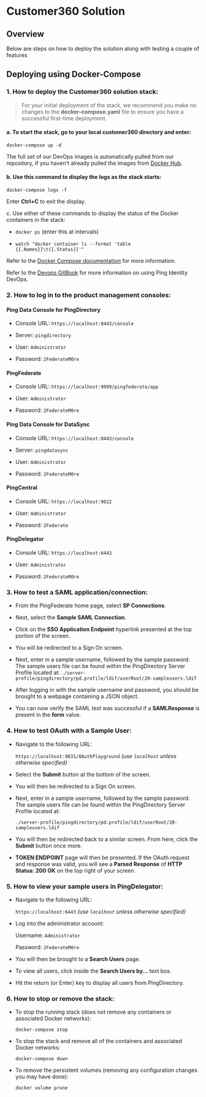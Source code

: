 # Customer360 Solution

## Overview

Below are steps on how to deploy the solution along with testing a couple of features

## Deploying using Docker-Compose

### 1. How to deploy the Customer360 solution stack:

> For your initial deployment of the stack, we recommend you make no changes to the **docker-compose.yaml** file to ensure you have a successful first-time deployment.

#### a. To start the stack, go to your local **customer360** directory and enter:

`docker-compose up -d`

The full set of our DevOps images is automatically pulled from our repository, if you haven't already pulled the images from [Docker Hub](https://hub.docker.com/u/pingidentity/).

#### b. Use this command to display the logs as the stack starts:

`docker-compose logs -f`

Enter **Ctrl+C** to exit the display.

c. Use either of these commands to display the status of the Docker containers in the stack:

*  `docker ps` (enter this at intervals)

*  `watch "docker container ls --format 'table {{.Names}}\t{{.Status}}'"`

Refer to the [Docker Compose documentation](https://docs.docker.com/compose/) for more information.

Refer to the [Devops GitBook](https://pingidentity-devops.gitbook.io/devops/) for more information on using Ping Identity DevOps.

### 2. How to log in to the  product management consoles:

#### Ping Data Console for PingDirectory

* Console URL: `https://localhost:8443/console`

* Server: `pingdirectory`

* User: `Administrator`

* Password: `2FederateM0re`

#### PingFederate

* Console URL: `https://localhost:9999/pingfederate/app`

* User: `Administrator`

* Password: `2FederateM0re`

#### Ping Data Console for DataSync

* Console URL: `https://localhost:8443/console`

* Server: `pingdatasync`

* User: `Administrator`

* Password: `2FederateM0re`

#### PingCentral

* Console URL: `https://localhost:9022`

* User: `Administrator`

* Password: `2Federate`

#### PingDelegator

* Console URL: `https://localhost:6443`

* User: `Administrator`

* Password: `2FederateM0re`

### 3. How to test a SAML application/connection:

- From the PingFederate home page, select **SP Connections**.

- Next, select the **Sample SAML Connection**.

- Click on the **SSO Application Endpoint** hyperlink presented at the top portion of the screen.

- You will be redirected to a Sign On screen.

- Next, enter in a sample username, followed by the sample password. The sample users file can be found within the PingDirectory Server Profile located at:
 `./server-profile/pingdirectory/pd.profile/ldif/userRoot/20-sampleusers.ldif`

- After logging in with the sample username and password, you should be brought to a webpage containing a JSON object.

- You can now verify the SAML test was successful if a **SAMLResponse** is present in the **form** value.

### 4. How to test OAuth with a Sample User:

- Navigate to the following URL:

   `https://localhost:9031/OAuthPlayground`
     *(use `localhost` unless otherwise specified)*
     
- Select the **Submit** button at the bottom of the screen.

- You will then be redirected to a Sign On screen.

- Next, enter in a sample username, followed by the sample password. The sample users file can be found within the PingDirectory Server Profile located at:

  `./server-profile/pingdirectory/pd.profile/ldif/userRoot/20-sampleusers.ldif`

- You will then be redirected back to a similar screen. From here, click the **Submit** button once more.

- **TOKEN ENDPOINT** page will then be presented. If the OAuth request and response was valid, you will see a **Parsed Response** of **HTTP Status: 200 OK** on the top right of your screen.

### 5. How to view your sample users in PingDelegator:

- Navigate to the following URL: 

  `https://localhost:6443`
  *(use `localhost` unless otherwise specified)*

- Log into the administrator account:

  Username: `Administrator`

  Password: `2FederateM0re`

- You will then be brought to a **Search Users** page.

- To view all users, click inside the **Search Users by...** text box.

- Hit the return (or Enter) key to display all users from PingDirectory.

### 6. How to stop or remove the stack:

- To stop the running stack (does not remove any containers or associated Docker networks):

  `docker-compose stop`

 - To stop the stack and remove all of the containers and associated Docker networks:

   `docker-compose down`

 - To remove the persistent volumes (removing any configuration changes you may have done):

   `docker volume prune`